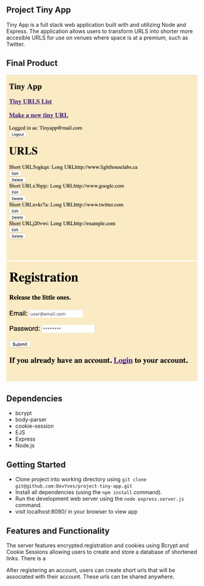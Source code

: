 ## Project Tiny App

Tiny App is a full stack web application built with and utilizing Node and Express. The application allows users to
transform URLS into shorter more accesible URLS for use on venues where space is at a premium, such as Twitter.


## Final Product

!["Screenshot of the urls page"](https://github.com/DevYves/project-tiny-app/blob/master/docs/TIny_App_URL_List.png)
!["Screenshot of the Registraion page"](https://github.com/DevYves/project-tiny-app/blob/master/docs/Tiny_App_Registration.png)

## Dependencies
- bcrypt
- body-parser
- cookie-session
- EJS
- Express
- Node.js

## Getting Started
- Clone project into working directory using `git clone git@github.com:DevYves/project-tiny-app.git`
- Install all dependencies (using the `npm install` command).
- Run the development web server using the `node express.server.js` command.
- visit localhost:8080/ in your browser to view app

## Features and Functionality

The server features encrypted registration and cookies using Bcrypt and Cookie Sessions allowing users to create and store a database of shortened
links. There is a

After registering an account, users can create short urls that will be associated with their account. These urls can be shared anywhere.
